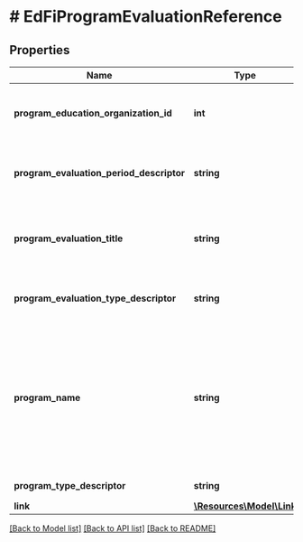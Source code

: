 # # EdFiProgramEvaluationReference

## Properties

Name | Type | Description | Notes
------------ | ------------- | ------------- | -------------
**program_education_organization_id** | **int** | The identifier assigned to an education organization. |
**program_evaluation_period_descriptor** | **string** | The name of the period for the program evaluation. |
**program_evaluation_title** | **string** | An assigned unique identifier for the student program evaluation. |
**program_evaluation_type_descriptor** | **string** | The type of program evaluation conducted. |
**program_name** | **string** | The formal name of the program of instruction, training, services, or benefits available through federal, state, or local agencies. |
**program_type_descriptor** | **string** | The type of program. |
**link** | [**\Resources\Model\Link**](Link.md) |  | [optional]

[[Back to Model list]](../../README.md#models) [[Back to API list]](../../README.md#endpoints) [[Back to README]](../../README.md)
